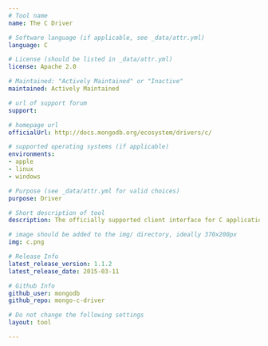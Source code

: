 ```yaml
---
# Tool name
name: The C Driver

# Software language (if applicable, see _data/attr.yml)
language: C

# License (should be listed in _data/attr.yml)
license: Apache 2.0

# Maintained: "Actively Maintained" or "Inactive"
maintained: Actively Maintained

# url of support forum
support: 

# homepage url
officialUrl: http://docs.mongodb.org/ecosystem/drivers/c/

# supported operating systems (if applicable)
environments:
- apple
- linux
- windows

# Purpose (see _data/attr.yml for valid choices)
purpose: Driver

# Short description of tool
description: The officially supported client interface for C applications.

# image should be added to the img/ directory, ideally 370x200px
img: c.png

# Release Info
latest_release_version: 1.1.2
latest_release_date: 2015-03-11

# Github Info
github_user: mongodb
github_repo: mongo-c-driver

# Do not change the following settings
layout: tool

---
```


